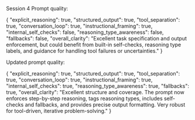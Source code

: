 Session 4 Prompt quality:

{
  "explicit_reasoning": true,
  "structured_output": true,
  "tool_separation": true,
  "conversation_loop": true,
  "instructional_framing": true,
  "internal_self_checks": false,
  "reasoning_type_awareness": false,
  "fallbacks": false,
  "overall_clarity": "Excellent task specification and output enforcement, but could benefit from built-in self-checks, reasoning type labels, and guidance for handling tool failures or uncertainties."
}

Updated prompt quality:

{
  "explicit_reasoning": true,
  "structured_output": true,
  "tool_separation": true,
  "conversation_loop": true,
  "instructional_framing": true,
  "internal_self_checks": true,
  "reasoning_type_awareness": true,
  "fallbacks": true,
  "overall_clarity": "Excellent structure and coverage. The prompt now enforces step-by-step reasoning, tags reasoning types, includes self-checks and fallbacks, and provides precise output formatting. Very robust for tool-driven, iterative problem-solving."
}
